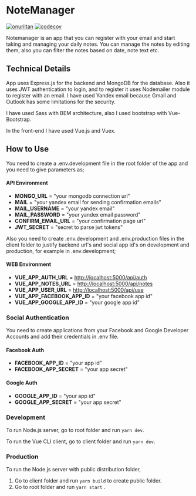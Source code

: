 # NoteManager

[![onuriltan](https://circleci.com/gh/onuriltan/note-manager.svg?style=shield)](https://circleci.com/gh/onuriltan/note-manager) [![codecov](https://codecov.io/gh/onuriltan/note-manager/branch/master/graph/badge.svg)](https://codecov.io/gh/onuriltan/note-manager)

Notemanager is an app that you can register with your email
and start taking and managing your daily notes.
You can manage the notes by editing them, also you can filter
the notes based on date, note text etc.

## Technical Details

App uses Express.js for the backend and MongoDB for the database.
Also it uses JWT authentication to login, and to register
it uses Nodemailer module to register with an email. I have used
Yandex email because Gmail and Outlook has some limitations for
the security.

I have used Sass with BEM architecture, also I used bootstrap with Vue-Bootstrap.

In the front-end I have used Vue.js and Vuex.

## How to Use

You need to create a .env.development file in the root folder of the app and you need to
give parameters as;

#### API Environment

- **MONGO_URL** = "your mongodb connection url"
- **MAIL** = "your yandex email for sending confirmation emails"
- **MAIL_USERNAME** = "your yandex email"
- **MAIL_PASSWORD** = "your yandex email password"
- **CONFIRM_EMAIL_URL** = "your confirmation page url"
- **JWT_SECRET** = "secret to parse jwt tokens"

Also you need to create .env.development and .env.production files in the client folder to justify backend url's and social app id's on development and production, for example in .env.development;

#### WEB Environment

- **VUE_APP_AUTH_URL** = <http://localhost:5000/api/auth>
- **VUE_APP_NOTES_URL** = <http://localhost:5000/api/notes>
- **VUE_APP_USER_URL** = <http://localhost:5000/api/use>
- **VUE_APP_FACEBOOK_APP_ID** = "your facebook app id"
- **VUE_APP_GOOGLE_APP_ID** = "your google app id"

### Social Authentication

You need to create applications from your Facebook and Google Developer Accounts and add
their credentials in .env file.

#### Facebook Auth

- **FACEBOOK_APP_ID** = "your app id"
- **FACEBOOK_APP_SECRET** = "your app secret"

#### Google Auth

- **GOOGLE_APP_ID** = "your app id"
- **GOOGLE_APP_SECRET** = "your app secret"

### Development

To run Node.js server, go to root folder and run `yarn dev`.

To run the Vue CLI client, go to client folder and run `yarn dev`.

### Production

To run the Node.js server with public distribution folder,

1. Go to client folder and run `yarn build` to create public folder.
2. Go to root folder and run `yarn start` .
